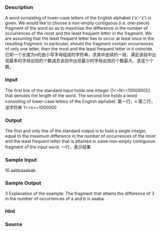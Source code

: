 
### Description
A word consisting of lower-case letters of the English alphabet ('a'-'z') is given. We would like to choose a non-empty contiguous (i.e. one-piece) fragment of the word so as to maximise the difference in the number of occurrences of the most and the least frequent letter in the fragment. We are assuming that the least frequent letter has to occur at least once in the resulting fragment. In particular, should the fragment contain occurrences of only one letter, then the most and the least frequent letter in it coincide.
已知一个长度为n的由小写字母组成的字符串，求其中连续的一段，满足该段中出现最多的字母出现的个数减去该段中出现最少的字母出现的个数最大。求这个个数。

### Input
The first line of the standard input holds one integer (1<=N<=1000000)() that denotes the length of the word. The second line holds a word consisting of lower-case letters of the English alphabet.
第一行，n
第二行，该字符串
1<=n<=1000000

### Output
The first and only line of the standard output is to hold a single integer, equal to the maximum difference in the number of occurrences of the most and the least frequent letter that is attained in some non-empty contiguous fragment of the input word.
一行，表示结果

### Sample Input
10
aabbaaabab

### Sample Output
3
Explanation of the example: The fragment that attains the difference of 3 in the number of occurrences of a and b is aaaba. 

### Hint

### Source
